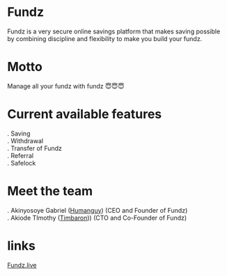 
# Fundz
Fundz is a very secure online savings platform that makes saving possible by combining discipline and flexibility to make you build your fundz.

# Motto
Manage all your fundz with fundz 😇😇😇
# Current available features

. Saving <br>
. Withdrawal<br>
. Transfer of Fundz<br>
. Referral<br>
. Safelock<br>

# Meet the team

. Akinyosoye Gabriel (<a href="https://github.com/humanguy" target="_blank">Humanguy</a>) (CEO and Founder of Fundz) <br>
. Akiode TImothy (<a href="https://github.com/timbaron" target="_blank">Timbaron</a>)) (CTO and Co-Founder of Fundz)

# links

<a href="https://fundz.live" target="_blank">Fundz.live</a>
